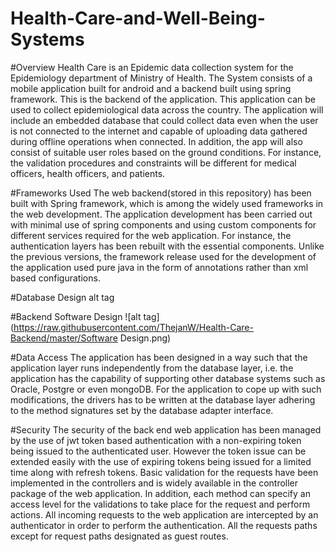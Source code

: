 # Health-Care-and-Well-Being-Systems
#Overview Health Care is an Epidemic data collection system for the Epidemiology department of Ministry of Health. The System consists of a mobile application built for android and a backend built using spring framework. This is the backend of the application. This application can be used to collect epidemiological data across the country. The application will include an embedded database that could collect data even when the user is not connected to the internet and capable of uploading data gathered during offline operations when connected. In addition, the app will also consist of suitable user roles based on the ground conditions. For instance, the validation procedures and constraints will be different for medical officers, health officers, and patients.

#Frameworks Used The web backend(stored in this repository) has been built with Spring framework, which is among the widely used frameworks in the web development. The application development has been carried out with minimal use of spring components and using custom components for different services required for the web application. For instance, the authentication layers has been rebuilt with the essential components. Unlike the previous versions, the framework release used for the development of the application used pure java in the form of annotations rather than xml based configurations.

#Database Design alt tag

#Backend Software Design ![alt tag](https://raw.githubusercontent.com/ThejanW/Health-Care-Backend/master/Software Design.png)

#Data Access The application has been designed in a way such that the application layer runs independently from the database layer, i.e. the application has the capability of supporting other database systems such as Oracle, Postgre or even mongoDB. For the application to cope up with such modifications, the drivers has to be written at the database layer adhering to the method signatures set by the database adapter interface.

#Security The security of the back end web application has been managed by the use of jwt token based authentication with a non-expiring token being issued to the authenticated user. However the token issue can be extended easily with the use of expiring tokens being issued for a limited time along with refresh tokens. Basic validation for the requests have been implemented in the controllers and is widely available in the controller package of the web application. In addition, each method can specify an access level for the validations to take place for the request and perform actions. All incoming requests to the web application are intercepted by an authenticator in order to perform the authentication. All the requests paths except for request paths designated as guest routes.
